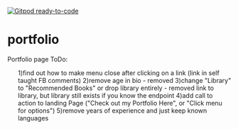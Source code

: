 [![Gitpod ready-to-code](https://img.shields.io/badge/Gitpod-ready--to--code-blue?logo=gitpod)](https://gitpod.io/#https://github.com/Spydirwebb/portfolio)

# portfolio
Portfolio page
ToDo:
<ol>
1)find out how to make menu close after clicking on a link (link in self taught FB comments) 
2)remove age in bio - removed
3)change "Library" to "Recommended Books" or drop library entirely - removed link to library, but library still exists if you know the endpoint
4)add call to action to landing Page ("Check out my Portfolio Here", or "Click menu for options")
5)remove years of experience and just keep known languages
